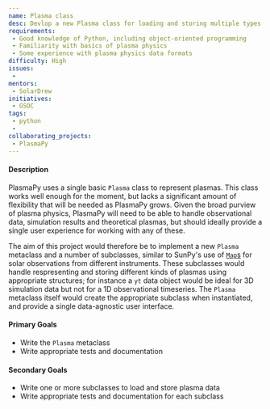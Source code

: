 ```yaml
---
name: Plasma class
desc: Devlop a new Plasma class for loading and storing multiple types of plasma physics data.
requirements:
 - Good knowledge of Python, including object-oriented programming
 - Familiarity with basics of plasma physics
 - Some experience with plasma physics data formats
difficulty: High
issues:
 - 
mentors:
 - SolarDrew
initiatives:
 - GSOC
tags:
 - python
 - 
collaborating_projects:
 - PlasmaPy
---
```


#### Description

PlasmaPy uses a single basic `Plasma` class to represent plasmas.
This class works well enough for the moment, but lacks a significant amount of flexibility that will be needed as PlasmaPy grows.
Given the broad purview of plasma physics, PlasmaPy will need to be able to handle observational data, simulation results and theoretical plasmas, but should ideally provide a single user experience for working with any of these.

The aim of this project would therefore be to implement a new `Plasma` metaclass and a number of subclasses, similar to SunPy's use of [`Map`s](http://docs.sunpy.org/en/stable/code_ref/map.html) for solar observations from different instruments.
These subclasses would handle respresenting and storing different kinds of plasmas using appropriate structures; for instance a `yt` data object would be ideal for 3D simulation data but not for a 1D observational timeseries.
The `Plasma` metaclass itself would create the appropriate subclass when instantiated, and provide a single data-agnostic user interface.

#### Primary Goals

- Write the `Plasma` metaclass
- Write appropriate tests and documentation

#### Secondary Goals

- Write one or more subclasses to load and store plasma data
- Write appropriate tests and documentation for each subclass
